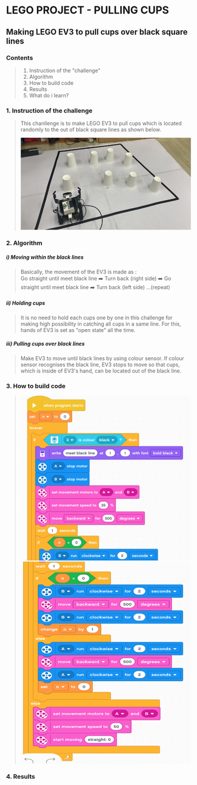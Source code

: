 
LEGO PROJECT - PULLING CUPS
===
Making LEGO EV3 to pull cups over black square lines
---
### Contents
>1. Instruction of the "challenge"
>2. Algorithm
>3. How to build code
>4. Results
>5. What do i learn?
### 1. Instruction of the challenge
> This chanllenge is to make LEGO EV3 to pull cups which is located randomly to the out of black square lines as shown below.  
>
> <img src = "https://github.com/im-sohyeon/Projects_Yonsei/blob/master/Pulling%20cups/image/IMG_0577.jpg" width="550px">
### 2. Algorithm
##### i) Moving within the black lines
> Basically, the movement of the EV3 is made as :  
> Go straight until meet black line ➡️ Turn back (right side) ➡️ Go straight until meet black line  ➡️ Turn back (left side) ...(repeat)

##### ii) Holding cups
> It is no need to hold each cups one by one in this challenge for making high possibility in catching all cups in a same line.
For this, hands of EV3 is set as "open state" all the time.

##### iii) Pulling cups over black lines
> Make EV3 to move until black lines by using colour sensor.
> If colour sensor recognises the black line, EV3 stops to move
> so that cups, which is inside of EV3's hand, can be located out of the black line.

### 3. How to build code
><img src = "https://github.com/im-sohyeon/Projects_Yonsei/blob/master/Pulling%20cups/image/Screen%20Shot%202020-07-28%20at%2010.00.07.png" width="550px" height="450px">
><img src = "https://github.com/im-sohyeon/Projects_Yonsei/blob/master/Pulling%20cups/image/Screen%20Shot%202020-07-28%20at%2010.00.24.png" width="550px" height="550px">

### 4. Results
